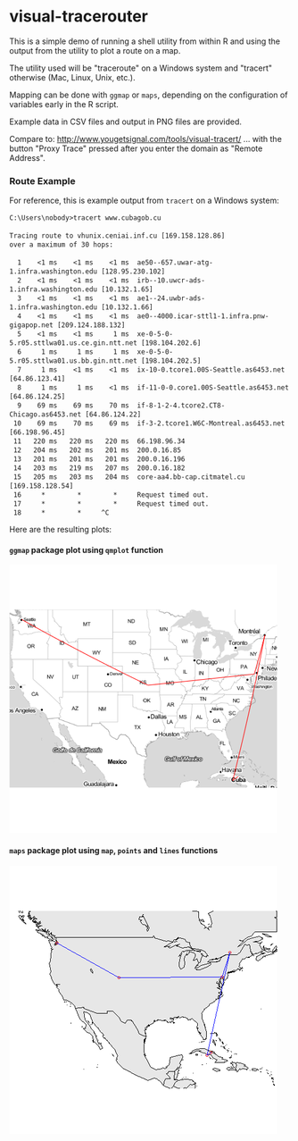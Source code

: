 # visual-tracerouter

This is a simple demo of running a shell utility from within R and using the output from the utility to plot a route on a map.

The utility used will be "traceroute" on a Windows system and "tracert" otherwise (Mac, Linux, Unix, etc.).

Mapping can be done with `ggmap` or `maps`, depending on the configuration of variables early in the R script.

Example data in CSV files and output in PNG files are provided.

Compare to: http://www.yougetsignal.com/tools/visual-tracert/ ... with the button "Proxy Trace" pressed after you enter the domain as "Remote Address".

### Route Example

For reference, this is example output from `tracert` on a Windows system:

```
C:\Users\nobody>tracert www.cubagob.cu

Tracing route to vhunix.ceniai.inf.cu [169.158.128.86]
over a maximum of 30 hops:

  1    <1 ms    <1 ms    <1 ms  ae50--657.uwar-atg-1.infra.washington.edu [128.95.230.102]
  2    <1 ms    <1 ms    <1 ms  irb--10.uwcr-ads-1.infra.washington.edu [10.132.1.65]
  3    <1 ms    <1 ms    <1 ms  ae1--24.uwbr-ads-1.infra.washington.edu [10.132.1.66]
  4    <1 ms    <1 ms    <1 ms  ae0--4000.icar-sttl1-1.infra.pnw-gigapop.net [209.124.188.132]
  5    <1 ms    <1 ms     1 ms  xe-0-5-0-5.r05.sttlwa01.us.ce.gin.ntt.net [198.104.202.6]
  6     1 ms     1 ms     1 ms  xe-0-5-0-5.r05.sttlwa01.us.bb.gin.ntt.net [198.104.202.5]
  7     1 ms    <1 ms    <1 ms  ix-10-0.tcore1.00S-Seattle.as6453.net [64.86.123.41]
  8     1 ms     1 ms    <1 ms  if-11-0-0.core1.00S-Seattle.as6453.net [64.86.124.25]
  9    69 ms    69 ms    70 ms  if-8-1-2-4.tcore2.CT8-Chicago.as6453.net [64.86.124.22]
 10    69 ms    70 ms    69 ms  if-3-2.tcore1.W6C-Montreal.as6453.net [66.198.96.45]
 11   220 ms   220 ms   220 ms  66.198.96.34
 12   204 ms   202 ms   201 ms  200.0.16.85
 13   201 ms   201 ms   201 ms  200.0.16.196
 14   203 ms   219 ms   207 ms  200.0.16.182
 15   205 ms   203 ms   204 ms  core-aa4.bb-cap.citmatel.cu [169.158.128.54]
 16     *        *        *     Request timed out.
 17     *        *        *     Request timed out.
 18     *        *     ^C
```

Here are the resulting plots:

#### `ggmap` package plot using `qmplot` function

![ggmap plot](https://raw.githubusercontent.com/brianhigh/visual-tracerouter/master/images/www_cubagob_cu_ggmap.png)

#### `maps` package plot using `map`, `points` and `lines` functions

![maps plot](https://raw.githubusercontent.com/brianhigh/visual-tracerouter/master/images/www_cubagob_cu_map.png)
